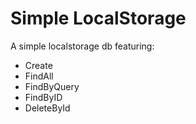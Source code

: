 # Simple LocalStorage

A simple localstorage db featuring:
- Create
- FindAll
- FindByQuery
- FindByID
- DeleteById